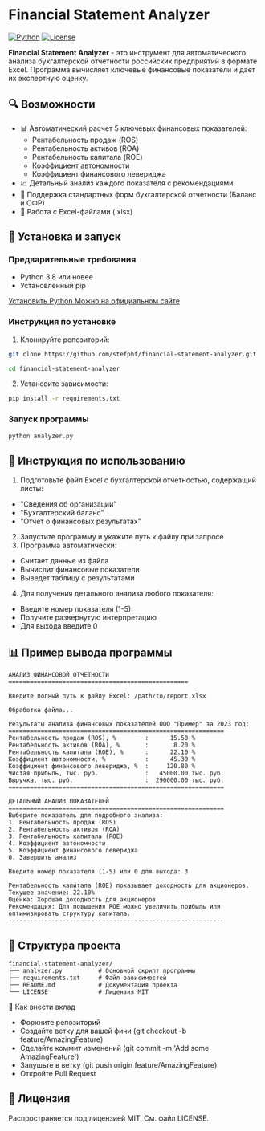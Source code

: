 # Financial Statement Analyzer

[![Python](https://img.shields.io/badge/Python-3.8%2B-blue)](https://www.python.org/)
[![License](https://img.shields.io/badge/License-MIT-green)](LICENSE)

**Financial Statement Analyzer** - это инструмент для автоматического анализа бухгалтерской отчетности российских предприятий в формате Excel. Программа вычисляет ключевые финансовые показатели и дает их экспертную оценку.

## 🔍 Возможности

- 📊 Автоматический расчет 5 ключевых финансовых показателей:
  - Рентабельность продаж (ROS)
  - Рентабельность активов (ROA)
  - Рентабельность капитала (ROE)
  - Коэффициент автономности
  - Коэффициент финансового левериджа
- 📈 Детальный анализ каждого показателя с рекомендациями
- 🔎 Поддержка стандартных форм бухгалтерской отчетности (Баланс и ОФР)
- 📁 Работа с Excel-файлами (.xlsx)

## 🚀 Установка и запуск

### Предварительные требования
- Python 3.8 или новее
- Установленный pip

[Установить Python Можно на официальном сайте](https://www.python.org/downloads/ "python.org")

### Инструкция по установке

1. Клонируйте репозиторий:
```bash
git clone https://github.com/stefphf/financial-statement-analyzer.git
```
```bash
cd financial-statement-analyzer
```

2. Установите зависимости:
```bash
pip install -r requirements.txt
```

### Запуск программы
```bash
python analyzer.py
```

## 📖 Инструкция по использованию
1. Подготовьте файл Excel с бухгалтерской отчетностью, содержащий листы:
- "Сведения об организации"
- "Бухгалтерский баланс"
- "Отчет о финансовых результатах"
2. Запустите программу и укажите путь к файлу при запросе
3. Программа автоматически:
- Считает данные из файла
- Вычислит финансовые показатели
- Выведет таблицу с результатами
4. Для получения детального анализа любого показателя:
- Введите номер показателя (1-5)
- Получите развернутую интерпретацию
- Для выхода введите 0

## 📊 Пример вывода программы
```
АНАЛИЗ ФИНАНСОВОЙ ОТЧЕТНОСТИ
==================================================

Введите полный путь к файлу Excel: /path/to/report.xlsx

Обработка файла...

Результаты анализа финансовых показателей ООО "Пример" за 2023 год:
============================================================
Рентабельность продаж (ROS), %        :      15.50 %
Рентабельность активов (ROA), %       :       8.20 %
Рентабельность капитала (ROE), %      :      22.10 %
Коэффициент автономности, %           :      45.30 %
Коэффициент финансового левериджа, %  :     120.80 %
Чистая прибыль, тыс. руб.             :   45000.00 тыс. руб.
Выручка, тыс. руб.                    :  290000.00 тыс. руб.
============================================================

ДЕТАЛЬНЫЙ АНАЛИЗ ПОКАЗАТЕЛЕЙ
============================================================
Выберите показатель для подробного анализа:
1. Рентабельность продаж (ROS)
2. Рентабельность активов (ROA)
3. Рентабельность капитала (ROE)
4. Коэффициент автономности
5. Коэффициент финансового левериджа
0. Завершить анализ

Введите номер показателя (1-5) или 0 для выхода: 3

Рентабельность капитала (ROE) показывает доходность для акционеров.
Текущее значение: 22.10%
Оценка: Хорошая доходность для акционеров
Рекомендация: Для повышения ROE можно увеличить прибыль или оптимизировать структуру капитала.
------------------------------------------------------------
```

## 📂 Структура проекта
```
financial-statement-analyzer/
├── analyzer.py          # Основной скрипт программы
├── requirements.txt     # Файл зависимостей
├── README.md            # Документация проекта
└── LICENSE              # Лицензия MIT
```

🤝 Как внести вклад
- Форкните репозиторий
- Создайте ветку для вашей фичи (git checkout -b feature/AmazingFeature)
- Сделайте коммит изменений (git commit -m 'Add some AmazingFeature')
- Запушьте в ветку (git push origin feature/AmazingFeature)
- Откройте Pull Request

## 📜 Лицензия
Распространяется под лицензией MIT. См. файл LICENSE.
